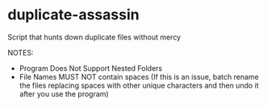 # duplicate-assassin
Script that hunts down duplicate files without mercy

NOTES:

- Program Does Not Support Nested Folders
- File Names MUST NOT contain spaces (If this is an issue, batch rename the files replacing spaces with other unique characters and then undo it after you use the program)
